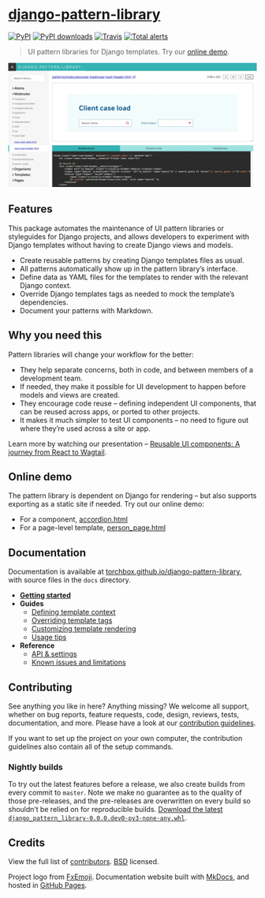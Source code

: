 # [django-pattern-library](https://torchbox.github.io/django-pattern-library/)

[![PyPI](https://img.shields.io/pypi/v/django-pattern-library.svg)](https://pypi.org/project/django-pattern-library/) [![PyPI downloads](https://img.shields.io/pypi/dm/django-pattern-library.svg)](https://pypi.org/project/django-pattern-library/) [![Travis](https://travis-ci.com/torchbox/django-pattern-library.svg?branch=master)](https://travis-ci.com/torchbox/django-pattern-library) [![Total alerts](https://img.shields.io/lgtm/alerts/g/torchbox/django-pattern-library.svg?logo=lgtm&logoWidth=18)](https://lgtm.com/projects/g/torchbox/django-pattern-library/alerts/)

> UI pattern libraries for Django templates. Try our [online demo](https://torchbox.github.io/django-pattern-library/demo/pattern-library/).

![Screenshot of the pattern library UI, with navigation, pattern rendering, and configuration](https://raw.githubusercontent.com/torchbox/django-pattern-library/master/.github/pattern-library-screenshot.webp)

## Features

This package automates the maintenance of UI pattern libraries or styleguides for Django projects, and allows developers to experiment with Django templates without having to create Django views and models.

- Create reusable patterns by creating Django templates files as usual.
- All patterns automatically show up in the pattern library’s interface.
- Define data as YAML files for the templates to render with the relevant Django context.
- Override Django templates tags as needed to mock the template’s dependencies.
- Document your patterns with Markdown.

## Why you need this

Pattern libraries will change your workflow for the better:

- They help separate concerns, both in code, and between members of a development team.
- If needed, they make it possible for UI development to happen before models and views are created.
- They encourage code reuse – defining independent UI components, that can be reused across apps, or ported to other projects.
- It makes it much simpler to test UI components – no need to figure out where they’re used across a site or app.

Learn more by watching our presentation – [Reusable UI components: A journey from React to Wagtail](https://www.youtube.com/watch?v=isrOufI7TKc).

## Online demo

The pattern library is dependent on Django for rendering – but also supports exporting as a static site if needed. Try out our online demo:

- For a component, [accordion.html](https://torchbox.github.io/django-pattern-library/demo/pattern-library/pattern/patterns/molecules/accordion/accordion.html)
- For a page-level template, [person_page.html](https://torchbox.github.io/django-pattern-library/demo/pattern-library/pattern/patterns/pages/people/person_page.html)

## Documentation

Documentation is available at [torchbox.github.io/django-pattern-library](https://torchbox.github.io/django-pattern-library/), with source files in the `docs` directory.

- **[Getting started](https://torchbox.github.io/django-pattern-library/getting-started/)**
- **Guides**
  - [Defining template context](https://torchbox.github.io/django-pattern-library/guides/defining-template-context/)
  - [Overriding template tags](https://torchbox.github.io/django-pattern-library/guides/overriding-template-tags/)
  - [Customizing template rendering](https://torchbox.github.io/django-pattern-library/guides/customizing-template-rendering/)
  - [Usage tips](https://torchbox.github.io/django-pattern-library/guides/usage-tips/)
- **Reference**
  - [API & settings](https://torchbox.github.io/django-pattern-library/reference/api/)
  - [Known issues and limitations](https://torchbox.github.io/django-pattern-library/reference/known-issues/)

## Contributing

See anything you like in here? Anything missing? We welcome all support, whether on bug reports, feature requests, code, design, reviews, tests, documentation, and more. Please have a look at our [contribution guidelines](https://github.com/torchbox/django-pattern-library/blob/master/CONTRIBUTING.md).

If you want to set up the project on your own computer, the contribution guidelines also contain all of the setup commands.

### Nightly builds

To try out the latest features before a release, we also create builds from every commit to `master`. Note we make no guarantee as to the quality of those pre-releases, and the pre-releases are overwritten on every build so shouldn’t be relied on for reproducible builds. [Download the latest `django_pattern_library-0.0.0.dev0-py3-none-any.whl`](http://torchbox.github.io/django-pattern-library/dist/django_pattern_library-0.0.0.dev0-py3-none-any.whl).

## Credits

View the full list of [contributors](https://github.com/torchbox/django-pattern-library/graphs/contributors). [BSD](https://github.com/torchbox/django-pattern-library/blob/master/LICENSE) licensed.

Project logo from [FxEmoji](https://github.com/mozilla/fxemoji). Documentation website built with [MkDocs](https://www.mkdocs.org/), and hosted in [GitHub Pages](https://pages.github.com/).
